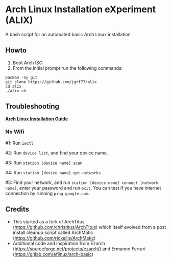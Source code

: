 # Arch Linux Installation eXperiment (ALIX)

A bash script for an automated basic Arch Linux installation

## Howto

1) Boot Arch ISO
2) From the initial prompt run the following commands:

```
pacman -Sy git
git clone https://github.com/jgrf77/alix
cd alix
./alix.sh
```

## Troubleshooting

__[Arch Linux Installation Guide](https://github.com/rickellis/Arch-Linux-Install-Guide)__

### No Wifi

#1: Run `iwctl`

#2: Run `device list`, and find your device name.

#3: Run `station [device name] scan`

#4: Run `station [device name] get-networks`

#5: Find your network, and run `station [device name] connect [network name]`, enter your password and run `exit`. You can test if you have internet connection by running `ping google.com`. 

## Credits

- This started as a fork of ArchTitus (https://github.com/christitus/ArchTitus) which itself evolved from a post install cleanup script called ArchMatic (https://github.com/rickellis/ArchMatic)
- Additional code and inspiration from Ezarch (https://sourceforge.net/projects/ezarch/) and Ermanno Ferrari (https://gitlab.com/eflinux/arch-basic)
